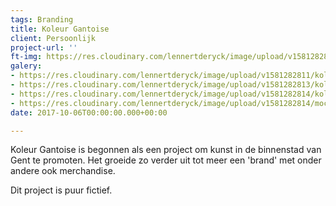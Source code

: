 ```yaml
---
tags: Branding
title: Koleur Gantoise
client: Persoonlijk
project-url: ''
ft-img: https://res.cloudinary.com/lennertderyck/image/upload/v1581282841/DSC2761-compressor_p3kjdy.jpg
galery:
- https://res.cloudinary.com/lennertderyck/image/upload/v1581282811/koleur_gantoise_verwerking3-1024x724_z8adte.png
- https://res.cloudinary.com/lennertderyck/image/upload/v1581282813/koleur_gantoise_verwerking2-1024x724_rtoer2.png
- https://res.cloudinary.com/lennertderyck/image/upload/v1581282814/koleur_gantoise_verwerking-1024x724_l7opys.png
- https://res.cloudinary.com/lennertderyck/image/upload/v1581282814/mockup_koleur_gantoise-e1529574278156_pmf55p.png
date: 2017-10-06T00:00:00.000+00:00

---
```

Koleur Gantoise is begonnen als een project om kunst in de binnenstad van Gent te promoten. Het groeide zo verder uit tot meer een 'brand' met onder andere ook merchandise.

Dit project is puur fictief.